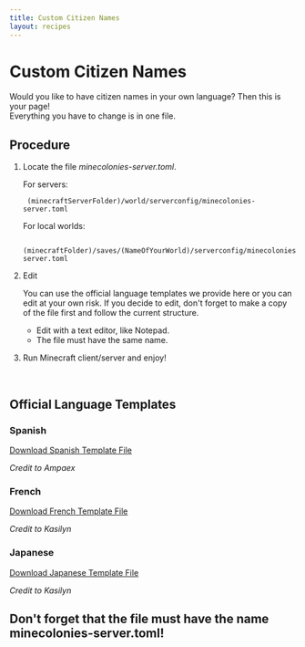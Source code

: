 ```yaml
---
title: Custom Citizen Names
layout: recipes
---
```

# Custom Citizen Names

Would you like to have citizen names in your own language? Then this is your page!<br>
Everything you have to change is in one file.
<br>

## Procedure
1. Locate the file _minecolonies-server.toml_.<br>
 
	For servers:<br>

		(minecraftServerFolder)/world/serverconfig/minecolonies-server.toml

	For local worlds:<br>

		(minecraftFolder)/saves/(NameOfYourWorld)/serverconfig/minecolonies-server.toml
        

2. Edit
	
	You can use the official language templates we provide here or you can edit at your own risk. If you decide to edit, don't forget to make a copy of the file first and follow the current structure.
    <br>
    <ul>
	<li>Edit with a text editor, like Notepad.</li>
	<li>The file must have the same name.</li>
    </ul>
    
    
3. Run Minecraft client/server and enjoy!

<br>

## Official Language Templates

### Spanish

[Download Spanish Template File](../../source/misc/languageNameTemplates/spanishTemplate.toml)

*Credit to Ampaex*

### French

[Download French Template File](../../source/misc/languageNameTemplates/frenchTemplate.toml)

*Credit to Kasilyn*

### Japanese

[Download Japanese Template File](../../source/misc/languageNameTemplates/japaneseTemplate.toml)

*Credit to Kasilyn*

## Don't forget that the file must have the name minecolonies-server.toml!
